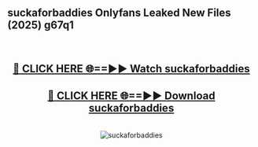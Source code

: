 <h2>suckaforbaddies Onlyfans Leaked New Files (2025) g67q1</h2>
<br>
<div align="center">
<h2><a href="https://mediafiles.top/suckaforbaddies&ref=git" rel="nofollow">🔴 CLICK HERE 🌐==►► Watch suckaforbaddies</a></h2>
<h2><a href="https://mediafiles.top/suckaforbaddies&ref=git" rel="nofollow">🔴 CLICK HERE 🌐==►► Download suckaforbaddies</a></h2>
<br>
<a href="https://mediafiles.top/suckaforbaddies&ref=git" rel="nofollow" data-target="animated-image.originalLink"><img src="https://i.ibb.co.com/xMMVF88/686577567.gif" alt="suckaforbaddies" style="max-width: 100%; display: inline-block;" data-target="animated-image.originalImage"></a>
</div>
<br>
<br>